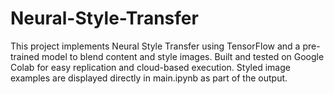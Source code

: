 # Neural-Style-Transfer
This project implements Neural Style Transfer using TensorFlow and a pre-trained model to blend content and style images. Built and tested on Google Colab for easy replication and cloud-based execution.
Styled image examples are displayed directly in main.ipynb as part of the output.
